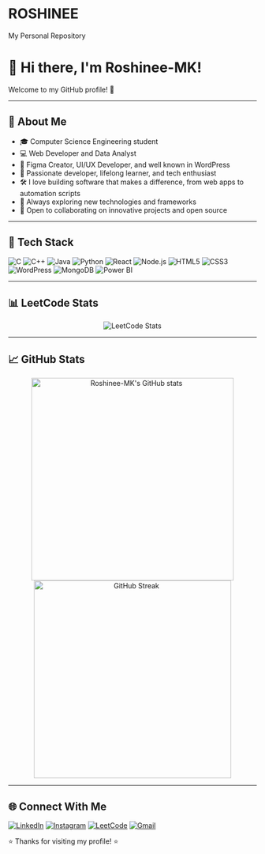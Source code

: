 # ROSHINEE
My Personal Repository

# 👋 Hi there, I'm Roshinee-MK!

Welcome to my GitHub profile! 🚀

---

## 💫 About Me

- 🎓 Computer Science Engineering student
- 💻 Web Developer and Data Analyst
- 🎨 Figma Creator, UI/UX Developer, and well known in WordPress
- 🌱 Passionate developer, lifelong learner, and tech enthusiast
- 🛠️ I love building software that makes a difference, from web apps to automation scripts
- 🚀 Always exploring new technologies and frameworks
- 🤝 Open to collaborating on innovative projects and open source

---

## 🚀 Tech Stack

![C](https://img.shields.io/badge/-C-A8B9CC?logo=c&logoColor=white&style=for-the-badge)
![C++](https://img.shields.io/badge/-C++-00599C?logo=c%2B%2B&logoColor=white&style=for-the-badge)
![Java](https://img.shields.io/badge/-Java-007396?logo=java&logoColor=white&style=for-the-badge)
![Python](https://img.shields.io/badge/-Python-3776AB?logo=python&logoColor=white&style=for-the-badge)
![React](https://img.shields.io/badge/-React-61DAFB?logo=react&logoColor=black&style=for-the-badge)
![Node.js](https://img.shields.io/badge/-Node.js-339933?logo=node.js&logoColor=white&style=for-the-badge)
![HTML5](https://img.shields.io/badge/-HTML5-E34F26?logo=html5&logoColor=white&style=for-the-badge)
![CSS3](https://img.shields.io/badge/-CSS3-1572B6?logo=css3&logoColor=white&style=for-the-badge)
![WordPress](https://img.shields.io/badge/-WordPress-21759B?logo=wordpress&logoColor=white&style=for-the-badge)
![MongoDB](https://img.shields.io/badge/-MongoDB-47A248?logo=mongodb&logoColor=white&style=for-the-badge)
![Power BI](https://img.shields.io/badge/-Power%20BI-F2C811?logo=powerbi&logoColor=black&style=for-the-badge)

---

## 📊 LeetCode Stats

<p align="center">
  <img src="https://leetcard.jacoblin.cool/Roshinee_MK?theme=radical&font=Cambo&ext=contest" alt="LeetCode Stats"/>
</p>

---

## 📈 GitHub Stats

<p align="center">
  <img src="https://github-readme-stats.vercel.app/api?username=Roshinee-MK&show_icons=true&theme=tokyonight" alt="Roshinee-MK's GitHub stats" width="410"/>
  <img src="https://github-readme-streak-stats.herokuapp.com/?user=Roshinee-MK&theme=tokyonight" alt="GitHub Streak" width="400"/>
</p>

---

## 🌐 Connect With Me

[![LinkedIn](https://img.shields.io/badge/-LinkedIn-0A66C2?logo=linkedin&logoColor=white&style=for-the-badge)](https://www.linkedin.com/in/roshinee-mk2316/)
[![Instagram](https://img.shields.io/badge/-Instagram-E4405F?logo=instagram&logoColor=white&style=for-the-badge)](https://www.instagram.com/i_roshinee_mk/?hl=en)
[![LeetCode](https://img.shields.io/badge/-LeetCode-FFA116?logo=leetcode&logoColor=white&style=for-the-badge)](https://leetcode.com/u/Roshinee_MK/)
[![Gmail](https://img.shields.io/badge/-Gmail-D14836?logo=gmail&logoColor=white&style=for-the-badge)](mailto:roshineemuthukumaran53@gmail.com)

⭐️ Thanks for visiting my profile! ⭐️

